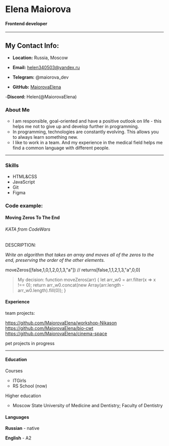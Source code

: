 # Elena Maiorova

#### Frontend developer


---

## My Contact Info:

- **Location:** Russia, Moscow

- **Email:** helen340503@yandex.ru

- **Telegram:** @maiorova_dev

- **GitHub:** <a href="https://github.com/MaiorovaElena">MaiorovaElena</a>

-**Discord:** Helen(@MaiorovaElena)


### About Me

<ul>
  <li type="circle">I am responsible, goal-oriented and have a positive outlook on life - this helps me not to give up and develop further in programming.</li>
  <li type="circle">In programming, technologies are constantly evolving. This allows you to always learn something new.</li>
  <li type="circle">I like to work in a team. And my experience in the medical field helps me find a common language with different people.</li>
</ul>

---

### Skills

- HTML&CSS
- JavaScript
- Git
- Figma

### Code example:

#### Moving Zeros To The End
###### KATA from CodeWars

<p>DESCRIPTION:</p>
<p><em>Write an algorithm that takes an array and moves all of the zeros to the end, preserving the order of the other elements.</em></p>
<p>moveZeros([false,1,0,1,2,0,1,3,"a"]) // returns[false,1,1,2,1,3,"a",0,0]</p>

> My decision:
>function moveZeros(arr) {
>  let arr_w0 = arr.filter(x => x !== 0);
>  return arr_w0.concat(new Array(arr.length - arr_w0.length).fill(0));
>}

#### Experience

team projects:

<a href="https://github.com/MaiorovaElena/workshop-Nikason">https://github.com/MaiorovaElena/workshop-Nikason</a>
<a href="https://github.com/MaiorovaElena/bio-cwt">https://github.com/MaiorovaElena/bio-cwt</a>
<a href="https://github.com/MaiorovaElena/cinema-space">https://github.com/MaiorovaElena/cinema-space</a>

pet projects in progress

---

#### Education

Сourses
<ul>
  <li type="circle">ITGirls</li>
  <li type="circle">RS School (now)</li>
</ul>

Higher education
<ul>
  <li type="circle">Moscow State University of Medicine and Dentistry;  Faculty of Dentistry</li>
</ul>


#### Languages

**Russian** - native

**English** - A2